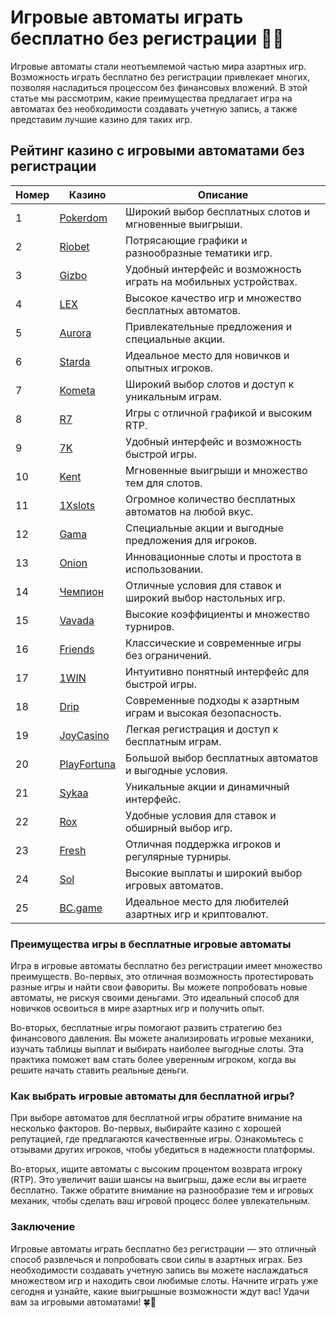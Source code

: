 # Игровые автоматы играть бесплатно без регистрации 🎰💫

Игровые автоматы стали неотъемлемой частью мира азартных игр. Возможность играть бесплатно без регистрации привлекает многих, позволяя насладиться процессом без финансовых вложений. В этой статье мы рассмотрим, какие преимущества предлагает игра на автоматах без необходимости создавать учетную запись, а также представим лучшие казино для таких игр.

## Рейтинг казино с игровыми автоматами без регистрации

| Номер | Казино | Описание |
|-------|--------|----------|
| 1 | [Pokerdom](https://brandplay.link/4k77v2yx) | Широкий выбор бесплатных слотов и мгновенные выигрыши. |
| 2 | [Riobet](https://brandplay.link/7xBLTPyj) | Потрясающие графики и разнообразные тематики игр. |
| 3 | [Gizbo](https://brandplay.link/bprXw4YV) | Удобный интерфейс и возможность играть на мобильных устройствах. |
| 4 | [LEX](https://brandplay.link/zW4hdDFV) | Высокое качество игр и множество бесплатных автоматов. |
| 5 | [Aurora](https://10trafic-stat2.com/click/668546556bcc6313411604bd/6766/13032/subaccount) | Привлекательные предложения и специальные акции. |
| 6 | [Starda](https://brandplay.link/fB7xwRFL) | Идеальное место для новичков и опытных игроков. |
| 7 | [Kometa](https://brandplay.link/8ZymQJV8) | Широкий выбор слотов и доступ к уникальным играм. |
| 8 | [R7](https://brandplay.link/bMd3Yjsw) | Игры с отличной графикой и высоким RTP. |
| 9 | [7K](https://brandplay.link/BvQyFShp) | Удобный интерфейс и возможность быстрой игры. |
| 10 | [Kent](https://brandplay.link/Fv2WP3js) | Мгновенные выигрыши и множество тем для слотов. |
| 11 | [1Xslots](https://brandplay.link/hSB1khtr) | Огромное количество бесплатных автоматов на любой вкус. |
| 12 | [Gama](https://brandplay.link/j6NMKsDz) | Специальные акции и выгодные предложения для игроков. |
| 13 | [Onion](https://brandplay.link/zBGRVpQ9) | Инновационные слоты и простота в использовании. |
| 14 | [Чемпион](https://temon-gter.cfd/go/lRq?p80412p304504pcc44t17455) | Отличные условия для ставок и широкий выбор настольных игр. |
| 15 | [Vavada](https://vavadapartner.pro/?promo=ea5c9275-6854-4505-94fc-95ab18221945-linkb2) | Высокие коэффициенты и множество турниров. |
| 16 | [Friends](https://gofriends.vc/linkb2) | Классические и современные игры без ограничений. |
| 17 | [1WIN](https://brandplay.link/smXVpBbG) | Интуитивно понятный интерфейс для быстрой игры. |
| 18 | [Drip](https://drp-ircp01.com/c07e6a3db) | Современные подходы к азартным играм и высокая безопасность. |
| 19 | [JoyCasino](https://rpc30.call2me.pro/?/ru/registration?apkpop=0&partner=p24970p3291217pc98f) | Легкая регистрация и доступ к бесплатным играм. |
| 20 | [PlayFortuna](https://fortunapromo.net/alt/playfortuna/registration?0dc4a9362a71feb7e3f165fb8e766f70) | Большой выбор бесплатных автоматов и выгодные условия. |
| 21 | [Sykaa](https://s-two-way.com/?source=linkb2&pid=30697) | Уникальные акции и динамичный интерфейс. |
| 22 | [Rox](https://rox-pvwfpjgcxe.com/cb1ee18a5) | Удобные условия для ставок и обширный выбор игр. |
| 23 | [Fresh](https://fresh-eumwkxwao.com/c3f7b485d) | Отличная поддержка игроков и регулярные турниры. |
| 24 | [Sol](https://sol-mmtdzfbaco.com/cb2415bca) | Высокие выплаты и широкий выбор игровых автоматов. |
| 25 | [BC.game](https://partnerbcgame.com/dcc53d441) | Идеальное место для любителей азартных игр и криптовалют. |

### Преимущества игры в бесплатные игровые автоматы

Игра в игровые автоматы бесплатно без регистрации имеет множество преимуществ. Во-первых, это отличная возможность протестировать разные игры и найти свои фавориты. Вы можете попробовать новые автоматы, не рискуя своими деньгами. Это идеальный способ для новичков освоиться в мире азартных игр и получить опыт.

Во-вторых, бесплатные игры помогают развить стратегию без финансового давления. Вы можете анализировать игровые механики, изучать таблицы выплат и выбирать наиболее выгодные слоты. Эта практика поможет вам стать более уверенным игроком, когда вы решите начать ставить реальные деньги.

### Как выбрать игровые автоматы для бесплатной игры?

При выборе автоматов для бесплатной игры обратите внимание на несколько факторов. Во-первых, выбирайте казино с хорошей репутацией, где предлагаются качественные игры. Ознакомьтесь с отзывами других игроков, чтобы убедиться в надежности платформы.

Во-вторых, ищите автоматы с высоким процентом возврата игроку (RTP). Это увеличит ваши шансы на выигрыш, даже если вы играете бесплатно. Также обратите внимание на разнообразие тем и игровых механик, чтобы сделать ваш игровой процесс более увлекательным.

### Заключение

Игровые автоматы играть бесплатно без регистрации — это отличный способ развлечься и попробовать свои силы в азартных играх. Без необходимости создавать учетную запись вы можете наслаждаться множеством игр и находить свои любимые слоты. Начните играть уже сегодня и узнайте, какие выигрышные возможности ждут вас! Удачи вам за игровыми автоматами! 🍀💖
